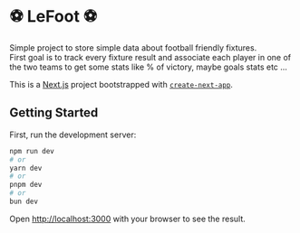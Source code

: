 # :soccer: LeFoot :soccer:

Simple project to store simple data about football friendly fixtures.  
First goal is to track every fixture result and associate each player in one of the two teams to get some stats like % of victory, maybe goals stats etc ...

This is a [Next.js](https://nextjs.org/) project bootstrapped with [`create-next-app`](https://github.com/vercel/next.js/tree/canary/packages/create-next-app).

## Getting Started

First, run the development server:

```bash
npm run dev
# or
yarn dev
# or
pnpm dev
# or
bun dev
```

Open [http://localhost:3000](http://localhost:3000) with your browser to see the result.
